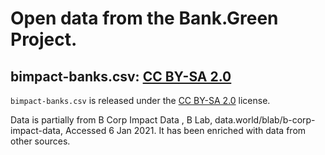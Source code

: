 # Open data from the Bank.Green Project.

## bimpact-banks.csv: [CC BY-SA 2.0](https://creativecommons.org/licenses/by-sa/2.0/)
`bimpact-banks.csv` is released under the [CC BY-SA 2.0](https://creativecommons.org/licenses/by-sa/2.0/) license. 

Data is partially from B Corp Impact Data , B Lab, data.world/blab/b-corp-impact-data, Accessed 6 Jan 2021. It has been enriched with data from other sources. 